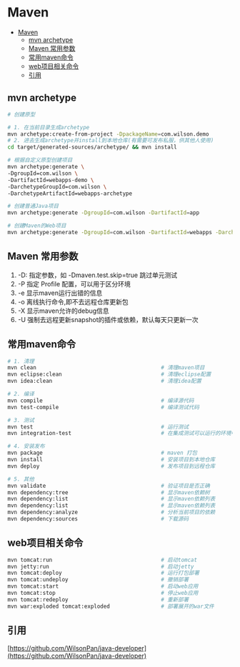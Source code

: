 # Maven

- [Maven](#maven)
  - [mvn archetype](#mvn-archetype)
  - [Maven 常用参数](#maven-常用参数)
  - [常用maven命令](#常用maven命令)
  - [web项目相关命令](#web项目相关命令)
  - [引用](#引用)

## mvn archetype

```sh
# 创建原型

# 1. 在当前目录生成archetype
mvn archetype:create-from-project -DpackageName=com.wilson.demo
# 2. 进去生成archetype并install到本地仓库(有需要可发布私服，供其他人使用)
cd target/generated-sources/archetype/ && mvn install

# 根据自定义原型创建项目
mvn archetype:generate \
-DgroupId=com.wilson \ 
-DartifactId=webapps-demo \
-DarchetypeGroupId=com.wilson \
-DarchetypeArtifactId=webapps-archetype 

# 创建普通Java项目
mvn archetype:generate -DgroupId=com.wilson -DartifactId=app

# 创建Maven的Web项目
mvn archetype:generate -DgroupId=com.wilson -DartifactId=webapps -DarchetypeArtifactId=maven-archetype-webapp
```

## Maven 常用参数

1. -D: 指定参数，如 -Dmaven.test.skip=true 跳过单元测试
2. -P 指定 Profile 配置，可以用于区分环境
4. -e 显示maven运行出错的信息
5. -o 离线执行命令,即不去远程仓库更新包
6. -X 显示maven允许的debug信息
7. -U 强制去远程更新snapshot的插件或依赖，默认每天只更新一次


## 常用maven命令

```sh
# 1. 清理
mvn clean                                       # 清理maven项目
mvn eclipse:clean                               # 清理eclipse配置
mvn idea:clean                                  # 清理idea配置

# 2. 编译
mvn compile                                     # 编译源代码
mvn test-compile                                # 编译测试代码

# 3. 测试
mvn test                                        # 运行测试
mvn integration-test                            # 在集成测试可以运行的环境中处理和发布包

# 4. 安装发布
mvn package                                     # maven 打包
mvn install                                     # 安装项目到本地仓库
mvn deploy                                      # 发布项目到远程仓库

# 5. 其他
mvn validate                                    # 验证项目是否正确
mvn dependency:tree                             # 显示maven依赖树
mvn dependency:list                             # 显示maven依赖列表
mvn dependency:list                             # 显示maven依赖列表
mvn dependency:analyze                          # 分析当前项目的依赖
mvn dependency:sources                          # 下载源码
```

## web项目相关命令

```sh
mvn tomcat:run                                  # 启动tomcat
mvn jetty:run                                   # 启动jetty
mvn tomcat:deploy                               # 运行打包部署
mvn tomcat:undeploy                             # 撤销部署
mvn tomcat:start                                # 启动web应用
mvn tomcat:stop                                 # 停止web应用
mvn tomcat:redeploy                             # 重新部署
mvn war:exploded tomcat:exploded                # 部署展开的war文件
```

## 引用

[https://github.com/WilsonPan/java-developer](https://github.com/WilsonPan/java-developer)